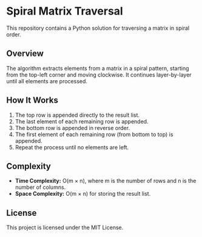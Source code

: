 # Spiral Matrix Traversal

This repository contains a Python solution for traversing a matrix in spiral order.

## Overview
The algorithm extracts elements from a matrix in a spiral pattern, starting from the top-left corner and moving clockwise. It continues layer-by-layer until all elements are processed.

## How It Works
1. The top row is appended directly to the result list.
2. The last element of each remaining row is appended.
3. The bottom row is appended in reverse order.
4. The first element of each remaining row (from bottom to top) is appended.
5. Repeat the process until no elements are left.

## Complexity
- **Time Complexity:** O(m × n), where m is the number of rows and n is the number of columns.
- **Space Complexity:** O(m × n) for storing the result list.

## License
This project is licensed under the MIT License.

